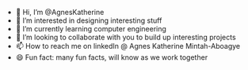 - 👋 Hi, I’m @AgnesKatherine
- 👀 I’m interested in designing  interesting stuff
- 🌱 I’m currently learning computer engineering
- 💞️ I’m looking to collaborate with you to build up interesting projects
- 📫 How to reach me on linkedIn @ Agnes Katherine Mintah-Aboagye
- 😄 Fun fact: many fun facts, will know as we work together

<!---
AgnesKatherine/AgnesKatherine is a ✨ special ✨ repository because its `README.md` (this file) appears on your GitHub profile.
You can click the Preview link to take a look at your changes.
--->
